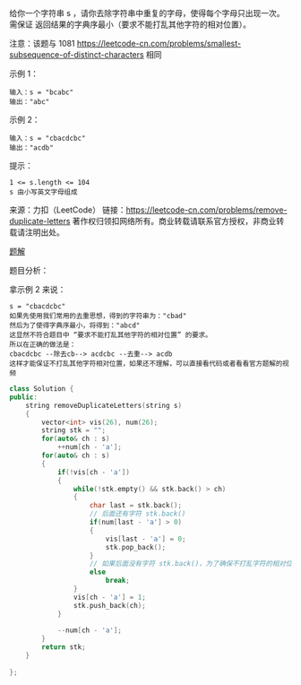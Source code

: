 给你一个字符串 s ，请你去除字符串中重复的字母，使得每个字母只出现一次。需保证 返回结果的字典序最小（要求不能打乱其他字符的相对位置）。

注意：该题与 1081 https://leetcode-cn.com/problems/smallest-subsequence-of-distinct-characters 相同

 

示例 1：

```
输入：s = "bcabc"
输出："abc"
```

示例 2：

```
输入：s = "cbacdcbc"
输出："acdb"
```

提示：

```
1 <= s.length <= 104
s 由小写英文字母组成
```

来源：力扣（LeetCode）
链接：https://leetcode-cn.com/problems/remove-duplicate-letters
著作权归领扣网络所有。商业转载请联系官方授权，非商业转载请注明出处。



[题解](https://leetcode-cn.com/problems/remove-duplicate-letters/solution/qu-chu-zhong-fu-zi-mu-by-leetcode-soluti-vuso/)

题目分析：

拿示例 2 来说：

```
s = "cbacdcbc"
如果先使用我们常用的去重思想，得到的字符串为："cbad"
然后为了使得字典序最小，将得到："abcd"
这显然不符合题目中 “要求不能打乱其他字符的相对位置” 的要求。
所以在正确的做法是：
cbacdcbc --除去cb--> acdcbc --去重--> acdb
这样才能保证不打乱其他字符相对位置，如果还不理解，可以直接看代码或者看看官方题解的视频
```



```cpp
class Solution {
public:
    string removeDuplicateLetters(string s) 
    {
        vector<int> vis(26), num(26);
        string stk = "";
        for(auto& ch : s)
            ++num[ch - 'a'];
        for(auto& ch : s)
        {
            if(!vis[ch - 'a'])
            {
                while(!stk.empty() && stk.back() > ch)
                {
                    char last = stk.back();
                    // 后面还有字符 stk.back()
                    if(num[last - 'a'] > 0)
                    {
                        vis[last - 'a'] = 0;
                        stk.pop_back();
                    }
                    // 如果后面没有字符 stk.back()，为了确保不打乱字符的相对位置，不应该继续向前替换
                    else 
                        break;
                }
                vis[ch - 'a'] = 1;
                stk.push_back(ch);
            }
            
            --num[ch - 'a'];
        }
        return stk;
    }
        
};
```

